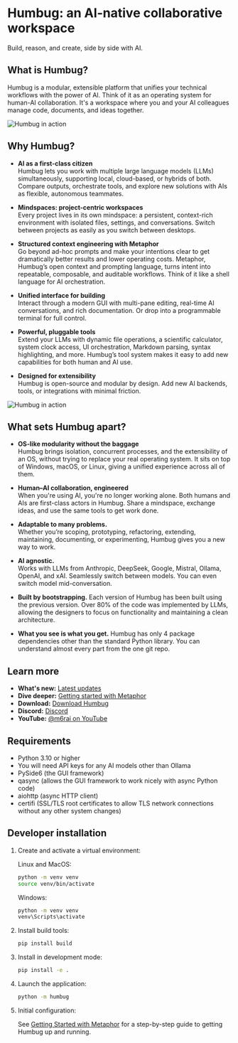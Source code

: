 # Humbug: an AI-native collaborative workspace

Build, reason, and create, side by side with AI.

## What is Humbug?

Humbug is a modular, extensible platform that unifies your technical workflows with the power of AI.
Think of it as an operating system for human-AI collaboration.
It's a workspace where you and your AI colleagues manage code, documents, and ideas together.

![Humbug in action](docs/v0.18-demo.gif)

## Why Humbug?

- **AI as a first-class citizen**  
  Humbug lets you work with multiple large language models (LLMs) simultaneously, supporting local, cloud-based, or hybrids of both.
  Compare outputs, orchestrate tools, and explore new solutions with AIs as flexible, autonomous teammates.

- **Mindspaces: project-centric workspaces**  
  Every project lives in its own mindspace: a persistent, context-rich environment with isolated files, settings, and conversations.
  Switch between projects as easily as you switch between desktops.

- **Structured context engineering with Metaphor**  
  Go beyond ad-hoc prompts and make your intentions clear to get dramatically better results and lower operating costs.
  Metaphor, Humbug’s open context and prompting language, turns intent into repeatable, composable, and auditable workflows.
  Think of it like a shell language for AI orchestration.

- **Unified interface for building**  
  Interact through a modern GUI with multi-pane editing, real-time AI conversations, and rich documentation.
  Or drop into a programmable terminal for full control.

- **Powerful, pluggable tools**  
  Extend your LLMs with dynamic file operations, a scientific calculator, system clock access, UI orchestration, Markdown parsing, syntax highlighting, and more.
  Humbug’s tool system makes it easy to add new capabilities for both human and AI use.

- **Designed for extensibility**  
  Humbug is open-source and modular by design.
  Add new AI backends, tools, or integrations with minimal friction.

![Humbug in action](docs/v0.18-explore.gif)

## What sets Humbug apart?

- **OS-like modularity without the baggage**  
  Humbug brings isolation, concurrent processes, and the extensibility of an OS, without trying to replace your real operating system.
  It sits on top of Windows, macOS, or Linux, giving a unified experience across all of them.

- **Human–AI collaboration, engineered**  
  When you're using AI, you're no longer working alone.
  Both humans and AIs are first-class actors in Humbug.
  Share a mindspace, exchange ideas, and use the same tools to get work done.

- **Adaptable to many problems.**  
  Whether you’re scoping, prototyping, refactoring, extending, maintaining, documenting, or experimenting, Humbug gives you a new way to work.

- **AI agnostic.**  
  Works with LLMs from Anthropic, DeepSeek, Google, Mistral, Ollama, OpenAI, and xAI.
  Seamlessly switch between models.
  You can even switch model mid-conversation.

- **Built by bootstrapping.**
  Each version of Humbug has been built using the previous version.
  Over 80% of the code was implemented by LLMs, allowing the designers to focus on functionality and maintaining a clean architecture.

- **What you see is what you get.**
  Humbug has only 4 package dependencies other than the standard Python library.
  You can understand almost every part from the one git repo.

## Learn more

- **What's new:** [Latest updates](./CHANGELOG.md)
- **Dive deeper:** [Getting started with Metaphor](https://github.com/m6r-ai/getting-started-with-metaphor)
- **Download:** [Download Humbug](https://github.com/m6r-ai/humbug/releases)
- **Discord:** [Discord](https://discord.gg/GZhJ7ZtgwN)
- **YouTube:** [@m6rai on YouTube](https://youtube.com/@m6rai)

## Requirements

- Python 3.10 or higher
- You will need API keys for any AI models other than Ollama
- PySide6 (the GUI framework)
- qasync (allows the GUI framework to work nicely with async Python code)
- aiohttp (async HTTP client)
- certifi (SSL/TLS root certificates to allow TLS network connections without any other system changes)

## Developer installation

1. Create and activate a virtual environment:

   Linux and MacOS:

   ```bash
   python -m venv venv
   source venv/bin/activate
   ```

    Windows:

   ```bash
   python -m venv venv
   venv\Scripts\activate
   ```

2. Install build tools:

   ```bash
   pip install build
   ```

3. Install in development mode:

   ```bash
   pip install -e .
   ```

4. Launch the application:

   ```bash
   python -m humbug
   ```

5. Initial configuration:

   See [Getting Started with Metaphor](https://github.com/m6r-ai/getting-started-with-metaphor) for a step-by-step guide to getting Humbug up and running.
